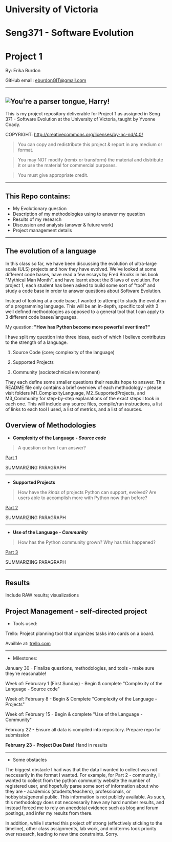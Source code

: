 # University of Victoria
# Seng371 - Software Evolution 
# Project 1

By:     Erika Burdon

GitHub email: eburdonGIT@gmail.com

------------------------------------------
![You're a parser tongue, Harry!](https://i.imgur.com/LdJ7pZo.jpg)
------------------------------------------

This is my project repository deliverable for Project 1 as assigned in Seng 371 - Software Evolution at the University of Victoria, taught by Yvonne Coady.

COPYRIGHT:  http://creativecommons.org/licenses/by-nc-nd/4.0/
  > You can copy and redistribute this project & report in any medium or format.
  
  > You may NOT modify (remix or transform) the material and distribute it or use the material for commercial purposes.
  
  > You must give appropriate credit.
  
------------------------------------------

This Repo contains:
-------------------
* My Evolutionary question
* Description of my methodologies using to answer my question
* Results of my research
* Discussion and analysis (answer & future work)
* Project management details

------------------------------------------


The evolution of a language
------------------------------------------

In this class so far, we have been discussing the evolution of ultra-large scale (ULS) projects and how they have evolved. We've looked at some different code bases, have read a few essays by Fred Brooks in his book "Mythical Man Month", and have learnt about the 8 laws of evolution. For project 1, each student has been asked to build some sort of "tool" and study a code base in order to answer questions about Software Evolution.

Instead of looking at a code base, I wanted to attempt to study the evolution of a programming language. This will be an in-depth, specific tool with 3 well defined methodologies as opposed to a general tool that I can apply to 3 different code bases/languages.

My question: <b>"How has Python become more powerful over time?"</b>

I have split my question into three ideas, each of which I believe contributes to the strength of a language.

1. Source Code (core; complexity of the language)

2. Supported Projects

3. Community (sociotechnical environment)

They each define some smaller questions their results hope to answer. This README file only contains a brief overview of each methodology - please visit folders M1\_ComplexityLanguage, M2\_SupportedProjects, and M3\_Community for step-by-step explanations of the exact steps I took in each one. This will include any source files, compile/run instructions, a list of links to each tool I used, a list of metrics, and a list of sources.

Overview of Methodologies
------------------------------------------

* <b>Complexity of the Language - <i>Source code</i></b> 

>A question or two I can answer?

[Part 1](www.google.ca)

SUMMARIZING PARAGRAPH

------------------------------------------

* <b>Supported Projects</b>

>How have the <i>kinds</i> of projects Python can support, evolved? Are users able to accomplish more with Python now than 
before?

[Part 2](www.google.ca)

SUMMARIZING PARAGRAPH

------------------------------------------

* <b>Use of the Language - <i>Community</i></b> 

>How has the Python community grown? Why has this happened?

[Part 3](www.google.ca)

SUMMARIZING PARAGRAPH

------------------------------------------


Results
------------------------------------------
Include RAW results; visualizations

Project Management - self-directed project
------------------------------------------

* Tools used:

Trello: Project planning tool that organizes tasks into cards on a board.

Availble at: [trello.com](https://trello.com/)

------------------------------------------

* Milestones:

January 30 - Finalize questions, methodologies, and tools - make sure they're reasonable!

Week of: Februrary 1 (First Sunday) - Begin & complete "Complexity of the Language - Source code"

Week of: February 8  - Begin & Complete "Complexity of the Language - Projects"

Week of: February 15 - Begin & complete "Use of the Language - Community"

February 22 - Ensure all data is compiled into repository. Prepare repo for submission

<b>February 23</b> - <b>Project Due Date!</b> Hand in results

------------------------------------------

* Some obstacles

The biggest obstacle I had was that the data I wanted to collect was not neccesarily in the format I wanted. For example,
for Part 2 - community, I wanted to collect from the python community website the number of registered user, and hopefully 
parse some sort of information about who they are - academics (students/teachers), professionals, or hobbyists/general 
public. This information is not publicly available. As such, this methodology does not neccessarily have any hard number 
results, and instead forced me to rely on anecdotal evidence such as blog and forum postings, and infer my results from 
there.

In addition, while I started this project off strong (effectively sticking to the timeline), other class assignments, lab 
work, and midterms took priority over research, leading to new time constraints. Sorry.
